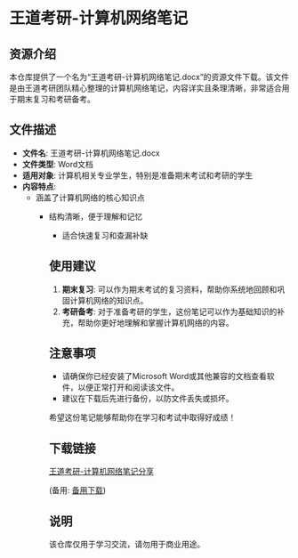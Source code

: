 # 王道考研-计算机网络笔记

## 资源介绍

本仓库提供了一个名为“王道考研-计算机网络笔记.docx”的资源文件下载。该文件是由王道考研团队精心整理的计算机网络笔记，内容详实且条理清晰，非常适合用于期末复习和考研备考。

## 文件描述

- **文件名**: 王道考研-计算机网络笔记.docx
- **文件类型**: Word文档
- **适用对象**: 计算机相关专业学生，特别是准备期末考试和考研的学生
- **内容特点**: 
  - 涵盖了计算机网络的核心知识点
    - 结构清晰，便于理解和记忆
      - 适合快速复习和查漏补缺

      ## 使用建议

      1. **期末复习**: 可以作为期末考试的复习资料，帮助你系统地回顾和巩固计算机网络的知识点。
      2. **考研备考**: 对于准备考研的学生，这份笔记可以作为基础知识的补充，帮助你更好地理解和掌握计算机网络的内容。

      ## 注意事项

      - 请确保你已经安装了Microsoft Word或其他兼容的文档查看软件，以便正常打开和阅读该文件。
      - 建议在下载后先进行备份，以防文件丢失或损坏。

      希望这份笔记能够帮助你在学习和考试中取得好成绩！

      ## 下载链接
      [王道考研-计算机网络笔记分享](https://pan.quark.cn/s/0d3fefa890d0) 

      (备用: [备用下载](https://pan.baidu.com/s/1HLfFuAWEF8_dko_qgarUJQ?pwd=1234))

      ## 说明

      该仓库仅用于学习交流，请勿用于商业用途。
